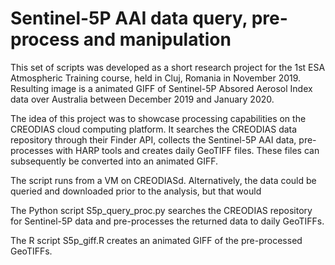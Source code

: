# Sentinel-5P AAI data query, pre-process and manipulation

This set of scripts was developed as a short research project for the 1st ESA Atmospheric Training course, held in Cluj, Romania in November 2019. Resulting image is a animated GIFF of Sentinel-5P Absored Aerosol Index data over Australia between December 2019 and January 2020.

The idea of this project was to showcase processing capabilities on the CREODIAS cloud computing platform. It searches the CREODIAS data repository through their Finder API, collects the Sentinel-5P AAI data, pre-processes with HARP tools and creates daily GeoTIFF files. These files can subsequently be converted into an animated GIFF.

The script runs from a VM on CREODIASd. Alternatively, the data could be queried and downloaded prior to the analysis, but that would 

The Python script S5p_query_proc.py searches the CREODIAS repository for Sentinel-5P data and pre-processes the returned data to daily GeoTIFFs.

The R script S5p_giff.R creates an animated GIFF of the pre-processed GeoTIFFs.


